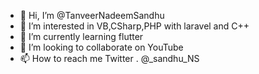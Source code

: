 - 👋 Hi, I’m @TanveerNadeemSandhu
- 👀 I’m interested in VB,CSharp,PHP with laravel and C++
- 🌱 I’m currently learning flutter
- 💞️ I’m looking to collaborate on YouTube
- 📫 How to reach me Twitter . @_sandhu_NS
